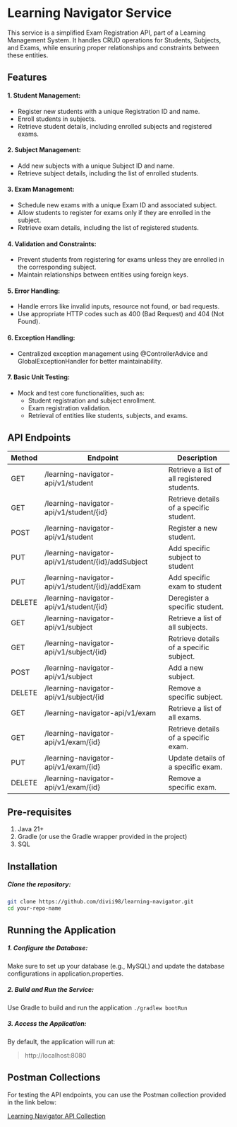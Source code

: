 # Learning Navigator Service

This service is a simplified Exam Registration API, part of a Learning Management System. It handles CRUD operations for
Students, Subjects, and Exams, while ensuring proper relationships and constraints between these entities.

## Features

#### 1. Student Management:

* Register new students with a unique Registration ID and name.
* Enroll students in subjects.
* Retrieve student details, including enrolled subjects and registered exams.

#### 2. Subject Management:

* Add new subjects with a unique Subject ID and name.
* Retrieve subject details, including the list of enrolled students.

#### 3. Exam Management:

* Schedule new exams with a unique Exam ID and associated subject.
* Allow students to register for exams only if they are enrolled in the subject.
* Retrieve exam details, including the list of registered students.

#### 4. Validation and Constraints:

* Prevent students from registering for exams unless they are enrolled in the corresponding subject.
* Maintain relationships between entities using foreign keys.

#### 5. Error Handling:

* Handle errors like invalid inputs, resource not found, or bad requests.
* Use appropriate HTTP codes such as 400 (Bad Request) and 404 (Not Found).

#### 6. Exception Handling:

* Centralized exception management using @ControllerAdvice and GlobalExceptionHandler for better maintainability.

#### 7. Basic Unit Testing:

* Mock and test core functionalities, such as:
    * Student registration and subject enrollment.
    * Exam registration validation.
    * Retrieval of entities like students, subjects, and exams.

## API Endpoints

| Method | Endpoint                                           | Description                                 |
|--------|----------------------------------------------------|---------------------------------------------|
| GET    | /learning-navigator-api/v1/student                 | Retrieve a list of all registered students. |
| GET    | /learning-navigator-api/v1/student/{id}            | Retrieve details of a specific student.     |
| POST   | /learning-navigator-api/v1/student                 | Register a new student.                     |
| PUT    | /learning-navigator-api/v1/student/{id}/addSubject | Add specific subject to student             | 
| PUT    | /learning-navigator-api/v1/student/{id}/addExam    | Add specific exam to student                |  
| DELETE | /learning-navigator-api/v1/student/{id}            | Deregister a specific student.              |
| GET    | /learning-navigator-api/v1/subject                 | Retrieve a list of all subjects.            |
| GET    | /learning-navigator-api/v1/subject/{id}            | Retrieve details of a specific subject.     |
| POST   | /learning-navigator-api/v1/subject                 | Add a new subject.                          |
| DELETE | /learning-navigator-api/v1/subject/{id             | Remove a specific subject.                  |
| GET    | /learning-navigator-api/v1/exam	                   | Retrieve a list of all exams.               |
| GET    | /learning-navigator-api/v1/exam/{id}               | Retrieve details of a specific exam.        |
| PUT    | /learning-navigator-api/v1/exam/{id}               | Update details of a specific exam.          |
| DELETE | /learning-navigator-api/v1/exam/{id}               | Remove a specific exam.                     |

## Pre-requisites
1. Java 21+
2. Gradle (or use the Gradle wrapper provided in the project)
3. SQL

## Installation
##### Clone the repository:
```bash
git clone https://github.com/divii98/learning-navigator.git
cd your-repo-name
```

## Running the Application
##### 1. Configure the Database:
Make sure to set up your database (e.g., MySQL) and update the database configurations in application.properties.
##### 2. Build and Run the Service:

Use Gradle to build and run the application
``
./gradlew bootRun
``

##### 3. Access the Application:

By default, the application will run at:
> http://localhost:8080


## Postman Collections

For testing the API endpoints, you can use the Postman collection provided in the link below:

[Learning Navigator API Collection](https://www.postman.com/apicollections-7830/apicollections/collection/7vkaxur/learning-navigator-apis?action=share&creator=28961073)
